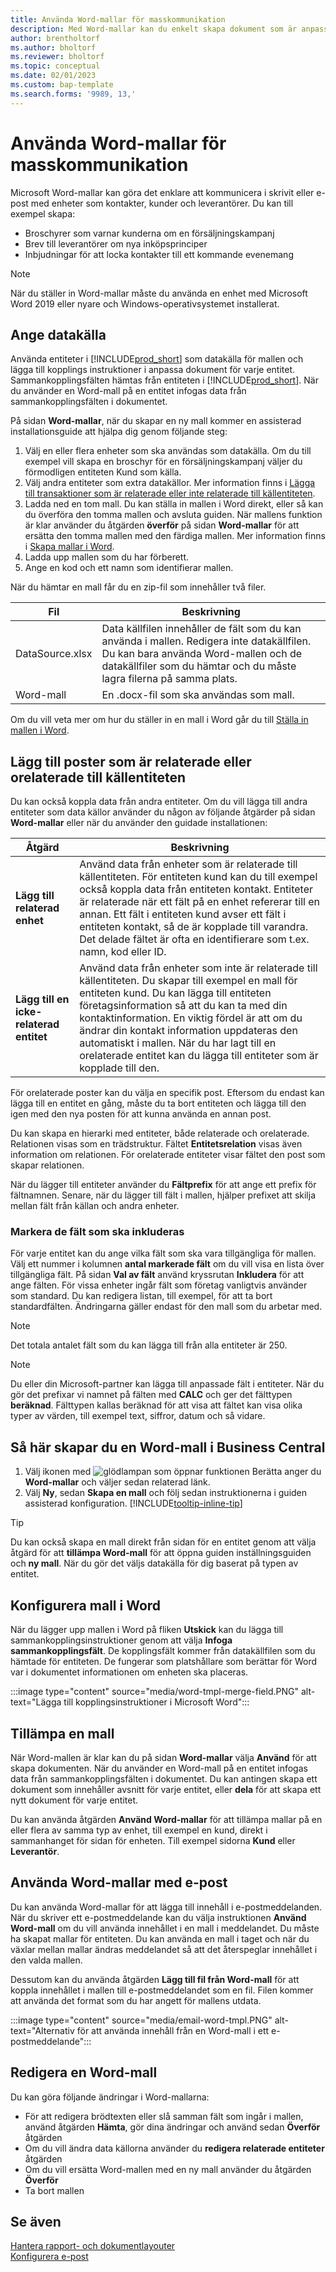 ```yaml
---
title: Använda Word-mallar för masskommunikation
description: Med Word-mallar kan du enkelt skapa dokument som är anpassade för specifika entiteter.
author: brentholtorf
ms.author: bholtorf
ms.reviewer: bholtorf
ms.topic: conceptual
ms.date: 02/01/2023
ms.custom: bap-template
ms.search.forms: '9989, 13,'
---
```


# <a name="use-word-templates-for-bulk-communication"></a><a name="use-word-templates-for-bulk-communication"></a>Använda Word-mallar för masskommunikation

Microsoft Word-mallar kan göra det enklare att kommunicera i skrivit eller e-post med enheter som kontakter, kunder och leverantörer. Du kan till exempel skapa:

* Broschyrer som varnar kunderna om en försäljningskampanj
* Brev till leverantörer om nya inköpsprinciper
* Inbjudningar för att locka kontakter till ett kommande evenemang

> [!NOTE]
> När du ställer in Word-mallar måste du använda en enhet med Microsoft Word 2019 eller nyare och Windows-operativsystemet installerat.

## <a name="set-up-the-source-of-data"></a><a name="set-up-the-source-of-data"></a>Ange datakälla

Använda entiteter i [!INCLUDE[prod_short](includes/prod_short.md)] som datakälla för mallen och lägga till kopplings instruktioner i anpassa dokument för varje entitet. Sammankopplingsfälten hämtas från entiteten i [!INCLUDE[prod_short](includes/prod_short.md)]. När du använder en Word-mall på en entitet infogas data från sammankopplingsfälten i dokumentet.

På sidan **Word-mallar**, när du skapar en ny mall kommer en assisterad installationsguide att hjälpa dig genom följande steg:

1. Välj en eller flera enheter som ska användas som datakälla. Om du till exempel vill skapa en broschyr för en försäljningskampanj väljer du förmodligen entiteten Kund som källa.
2. Välj andra entiteter som extra datakällor. Mer information finns i [Lägga till transaktioner som är relaterade eller inte relaterade till källentiteten](#add-entries-that-are-related-or-unrelated-to-the-source-entity).
3. Ladda ned en tom mall. Du kan ställa in mallen i Word direkt, eller så kan du överföra den tomma mallen och avsluta guiden. När mallens funktion är klar använder du åtgärden **överför** på sidan **Word-mallar** för att ersätta den tomma mallen med den färdiga mallen. Mer information finns i [Skapa mallar i Word](#set-up-the-template-in-word).
4. Ladda upp mallen som du har förberett.
5. Ange en kod och ett namn som identifierar mallen.

När du hämtar en mall får du en zip-fil som innehåller två filer.

|Fil  |Beskrivning  |
|---------|---------|
|DataSource.xlsx     | Data källfilen innehåller de fält som du kan använda i mallen. Redigera inte datakällfilen. Du kan bara använda Word-mallen och de datakällfiler som du hämtar och du måste lagra filerna på samma plats.     |
|Word-mall     | En .docx-fil som ska användas som mall.        |

Om du vill veta mer om hur du ställer in en mall i Word går du till [Ställa in mallen i Word](#set-up-the-template-in-word).

## <a name="add-entries-that-are-related-or-unrelated-to-the-source-entity"></a><a name="add-entries-that-are-related-or-unrelated-to-the-source-entity"></a>Lägg till poster som är relaterade eller orelaterade till källentiteten

Du kan också koppla data från andra entiteter. Om du vill lägga till andra entiteter som data källor använder du någon av följande åtgärder på sidan **Word-mallar** eller när du använder den guidade installationen:

|Åtgärd  |Beskrivning  |
|---------|---------|
|**Lägg till relaterad enhet**  | Använd data från enheter som är relaterade till källentiteten. För entiteten kund kan du till exempel också koppla data från entiteten kontakt. Entiteter är relaterade när ett fält på en enhet refererar till en annan. Ett fält i entiteten kund avser ett fält i entiteten kontakt, så de är kopplade till varandra. Det delade fältet är ofta en identifierare som t.ex. namn, kod eller ID.        |
|**Lägg till en icke-relaterad entitet**| Använd data från enheter som inte är relaterade till källentiteten. Du skapar till exempel en mall för entiteten kund. Du kan lägga till entiteten företagsinformation så att du kan ta med din kontaktinformation. En viktig fördel är att om du ändrar din kontakt information uppdateras den automatiskt i mallen. När du har lagt till en orelaterade entitet kan du lägga till entiteter som är kopplade till den.         |

För orelaterade poster kan du välja en specifik post. Eftersom du endast kan lägga till en entitet en gång, måste du ta bort entiteten och lägga till den igen med den nya posten för att kunna använda en annan post.

Du kan skapa en hierarki med entiteter, både relaterade och orelaterade. Relationen visas som en trädstruktur. Fältet **Entitetsrelation** visas även information om relationen. För orelaterade entiteter visar fältet den post som skapar relationen.

När du lägger till entiteter använder du **Fältprefix** för att ange ett prefix för fältnamnen. Senare, när du lägger till fält i mallen, hjälper prefixet att skilja mellan fält från källan och andra enheter.

### <a name="select-the-fields-to-include"></a><a name="select-the-fields-to-include"></a>Markera de fält som ska inkluderas

För varje entitet kan du ange vilka fält som ska vara tillgängliga för mallen. Välj ett nummer i kolumnen **antal markerade fält** om du vill visa en lista över tillgängliga fält. På sidan **Val av fält** använd kryssrutan **Inkludera** för att ange fälten. För vissa enheter ingår fält som företag vanligtvis använder som standard. Du kan redigera listan, till exempel, för att ta bort standardfälten. Ändringarna gäller endast för den mall som du arbetar med.

> [!NOTE]
> Det totala antalet fält som du kan lägga till från alla entiteter är 250.

> [!NOTE]
> Du eller din Microsoft-partner kan lägga till anpassade fält i entiteter. När du gör det prefixar vi namnet på fälten med **CALC** och ger det fälttypen **beräknad**. Fälttypen kallas beräknad för att visa att fältet kan visa olika typer av värden, till exempel text, siffror, datum och så vidare.

## <a name="to-create-a-word-template-in-business-central"></a><a name="to-create-a-word-template-in-business-central"></a>Så här skapar du en Word-mall i Business Central

1. Välj ikonen med ![glödlampan som öppnar funktionen Berätta](media/ui-search/search_small.png "Berätta för mig vad du vill göra") anger du **Word-mallar** och väljer sedan relaterad länk.
2. Välj **Ny**, sedan **Skapa en mall** och följ sedan instruktionerna i guiden assisterad konfiguration. [!INCLUDE[tooltip-inline-tip](includes/tooltip-inline-tip_md.md)]

> [!TIP]
> Du kan också skapa en mall direkt från sidan för en entitet genom att välja åtgärd för att **tillämpa Word-mall** för att öppna guiden inställningsguiden och **ny mall**. När du gör det väljs datakälla för dig baserat på typen av entitet.

## <a name="set-up-the-template-in-word"></a><a name="set-up-the-template-in-word"></a>Konfigurera mall i Word

När du lägger upp mallen i Word på fliken **Utskick** kan du lägga till sammankopplingsinstruktioner genom att välja **Infoga sammankopplingsfält**. De kopplingsfält kommer från datakällfilen som du hämtade för entiteten. De fungerar som platshållare som berättar för Word var i dokumentet informationen om enheten ska placeras.

:::image type="content" source="media/word-tmpl-merge-field.PNG" alt-text="Lägga till kopplingsinstruktioner i Microsoft Word":::

## <a name="apply-a-template"></a><a name="apply-a-template"></a>Tillämpa en mall

När Word-mallen är klar kan du på sidan **Word-mallar** välja **Använd** för att skapa dokumenten. När du använder en Word-mall på en entitet infogas data från sammankopplingsfälten i dokumentet. Du kan antingen skapa ett dokument som innehåller avsnitt för varje entitet, eller **dela** för att skapa ett nytt dokument för varje entitet.

Du kan använda åtgärden **Använd Word-mallar** för att tillämpa mallar på en eller flera av samma typ av enhet, till exempel en kund, direkt i sammanhanget för sidan för enheten. Till exempel sidorna **Kund** eller **Leverantör**.

## <a name="use-word-templates-with-email"></a><a name="use-word-templates-with-email"></a>Använda Word-mallar med e-post

Du kan använda Word-mallar för att lägga till innehåll i e-postmeddelanden. När du skriver ett e-postmeddelande kan du välja instruktionen **Använd Word-mall** om du vill använda innehållet i en mall i meddelandet. Du måste ha skapat mallar för entiteten. Du kan använda en mall i taget och när du växlar mellan mallar ändras meddelandet så att det återspeglar innehållet i den valda mallen.

Dessutom kan du använda åtgärden **Lägg till fil från Word-mall** för att koppla innehållet i mallen till e-postmeddelandet som en fil. Filen kommer att använda det format som du har angett för mallens utdata.

:::image type="content" source="media/email-word-tmpl.PNG" alt-text="Alternativ för att använda innehåll från en Word-mall i ett e-postmeddelande":::

## <a name="edit-a-word-template"></a><a name="edit-a-word-template"></a>Redigera en Word-mall

Du kan göra följande ändringar i Word-mallarna:

* För att redigera brödtexten eller slå samman fält som ingår i mallen, använd åtgärden **Hämta**, gör dina ändringar och använd sedan **Överför** åtgärden
* Om du vill ändra data källorna använder du **redigera relaterade entiteter** åtgärden
* Om du vill ersätta Word-mallen med en ny mall använder du åtgärden **Överför**
* Ta bort mallen

## <a name="see-also"></a><a name="see-also"></a>Se även

[Hantera rapport- och dokumentlayouter](ui-manage-report-layouts.md)  
[Konfigurera e-post](admin-how-setup-email.md)  
